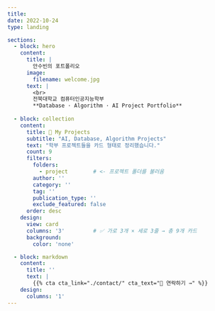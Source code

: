 ```yaml
---
title:
date: 2022-10-24
type: landing

sections:
  - block: hero
    content:
      title: |
        안수빈의 포트폴리오
      image:
        filename: welcome.jpg
      text: |
        <br>
        전북대학교 컴퓨터인공지능학부  
        **Database · Algorithm · AI Project Portfolio**
  
  - block: collection
    content:
      title: 📂 My Projects
      subtitle: "AI, Database, Algorithm Projects"
      text: "학부 프로젝트들을 카드 형태로 정리했습니다."
      count: 9
      filters:
        folders:
          - project        # <- 프로젝트 폴더를 불러옴
        author: ''
        category: ''
        tag: ''
        publication_type: ''
        exclude_featured: false
      order: desc
    design:
      view: card
      columns: '3'         # ✅ 가로 3개 × 세로 3줄 → 총 9개 카드
      background:
        color: 'none'

  - block: markdown
    content:
      title: ''
      text: |
        {{% cta cta_link="./contact/" cta_text="📧 연락하기 →" %}}
    design:
      columns: '1'
---
```

